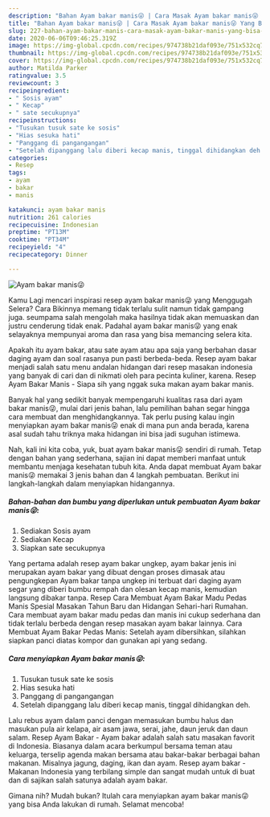 ```yaml
---
description: "Bahan Ayam bakar manis😜 | Cara Masak Ayam bakar manis😜 Yang Bisa Manjain Lidah"
title: "Bahan Ayam bakar manis😜 | Cara Masak Ayam bakar manis😜 Yang Bisa Manjain Lidah"
slug: 227-bahan-ayam-bakar-manis-cara-masak-ayam-bakar-manis-yang-bisa-manjain-lidah
date: 2020-06-06T09:46:25.319Z
image: https://img-global.cpcdn.com/recipes/974738b21daf093e/751x532cq70/ayam-bakar-manis😜-foto-resep-utama.jpg
thumbnail: https://img-global.cpcdn.com/recipes/974738b21daf093e/751x532cq70/ayam-bakar-manis😜-foto-resep-utama.jpg
cover: https://img-global.cpcdn.com/recipes/974738b21daf093e/751x532cq70/ayam-bakar-manis😜-foto-resep-utama.jpg
author: Matilda Parker
ratingvalue: 3.5
reviewcount: 3
recipeingredient:
- " Sosis ayam"
- " Kecap"
- " sate secukupnya"
recipeinstructions:
- "Tusukan tusuk sate ke sosis"
- "Hias sesuka hati"
- "Panggang di pangangangan"
- "Setelah dipanggang lalu diberi kecap manis, tinggal dihidangkan deh."
categories:
- Resep
tags:
- ayam
- bakar
- manis

katakunci: ayam bakar manis 
nutrition: 261 calories
recipecuisine: Indonesian
preptime: "PT13M"
cooktime: "PT34M"
recipeyield: "4"
recipecategory: Dinner

---
```



![Ayam bakar manis😜](https://img-global.cpcdn.com/recipes/974738b21daf093e/751x532cq70/ayam-bakar-manis😜-foto-resep-utama.jpg)

Kamu Lagi mencari inspirasi resep ayam bakar manis😜 yang Menggugah Selera? Cara Bikinnya memang tidak terlalu sulit namun tidak gampang juga. seumpama salah mengolah maka hasilnya tidak akan memuaskan dan justru cenderung tidak enak. Padahal ayam bakar manis😜 yang enak selayaknya mempunyai aroma dan rasa yang bisa memancing selera kita.

Apakah itu ayam bakar, atau sate ayam atau apa saja yang berbahan dasar daging ayam dan soal rasanya pun pasti berbeda-beda. Resep ayam bakar menjadi salah satu menu andalan hidangan dari resep masakan indonesia yang banyak di cari dan di nikmati oleh para pecinta kuliner, karena. Resep Ayam Bakar Manis - Siapa sih yang nggak suka makan ayam bakar manis.

Banyak hal yang sedikit banyak mempengaruhi kualitas rasa dari ayam bakar manis😜, mulai dari jenis bahan, lalu pemilihan bahan segar hingga cara membuat dan menghidangkannya. Tak perlu pusing kalau ingin menyiapkan ayam bakar manis😜 enak di mana pun anda berada, karena asal sudah tahu triknya maka hidangan ini bisa jadi suguhan istimewa.


Nah, kali ini kita coba, yuk, buat ayam bakar manis😜 sendiri di rumah. Tetap dengan bahan yang sederhana, sajian ini dapat memberi manfaat untuk membantu menjaga kesehatan tubuh kita. Anda dapat membuat Ayam bakar manis😜 memakai 3 jenis bahan dan 4 langkah pembuatan. Berikut ini langkah-langkah dalam menyiapkan hidangannya.

<!--inarticleads1-->

##### Bahan-bahan dan bumbu yang diperlukan untuk pembuatan Ayam bakar manis😜:

1. Sediakan  Sosis ayam
1. Sediakan  Kecap
1. Siapkan  sate secukupnya


Yang pertama adalah resep ayam bakar ungkep, ayam bakar jenis ini merupakan ayam bakar yang dibuat dengan proses dimasak atau pengungkepan Ayam bakar tanpa ungkep ini terbuat dari daging ayam segar yang diberi bumbu rempah dan olesan kecap manis, kemudian langsung dibakar tanpa. Resep Cara Membuat Ayam Bakar Madu Pedas Manis Spesial Masakan Tahun Baru dan Hidangan Sehari-hari Rumahan. Cara membuat ayam bakar madu pedas dan manis ini cukup sederhana dan tidak terlalu berbeda dengan resep masakan ayam bakar lainnya. Cara Membuat Ayam Bakar Pedas Manis: Setelah ayam dibersihkan, silahkan siapkan panci diatas kompor dan gunakan api yang sedang. 

<!--inarticleads2-->

##### Cara menyiapkan Ayam bakar manis😜:

1. Tusukan tusuk sate ke sosis
1. Hias sesuka hati
1. Panggang di pangangangan
1. Setelah dipanggang lalu diberi kecap manis, tinggal dihidangkan deh.


Lalu rebus ayam dalam panci dengan memasukan bumbu halus dan masukan pula air kelapa, air asam jawa, serai, jahe, daun jeruk dan daun salam. Resep Ayam Bakar - Ayam bakar adalah salah satu masakan favorit di Indonesia. Biasanya dalam acara berkumpul bersama teman atau keluarga, terselip agenda makan bersama atau bakar-bakar berbagai bahan makanan. Misalnya jagung, daging, ikan dan ayam. Resep ayam bakar - Makanan Indonesia yang terbilang simple dan sangat mudah untuk di buat dan di sajikan salah satunya adalah ayam bakar. 

Gimana nih? Mudah bukan? Itulah cara menyiapkan ayam bakar manis😜 yang bisa Anda lakukan di rumah. Selamat mencoba!
